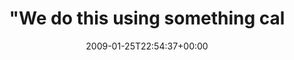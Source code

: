 ---
retweeted: false
source: <a href="http://twitter.com" rel="nofollow">Twitter Web Client</a>
entities:
  hashtags: []
  symbols: []
  user_mentions: []
  urls: []
display_text_range:
- '0'
- '121'
favorite_count: '0'
id_str: '1147642820'
truncated: false
retweet_count: '0'
id: '1147642820'
created_at: Sun Jan 25 22:54:37 +0000 2009
favorited: false
full_text: '"We do this using something called an anonymous inner class."  Auf der
  PHP-Blümchenwiese verpasst man so einiges. Leider.'
lang: de
tags:
- pesos:twitter
date: '2009-01-25T22:54:37+00:00'
src: https://twitter.com/bascht/status/1147642820
original_url: https://twitter.com/bascht/status/1147642820
type: twitter_tweet
text: '"We do this using something called an anonymous inner class."  Auf der PHP-Blümchenwiese
  verpasst man so einiges. Leider.'
title: "\"We do this using something cal"

---